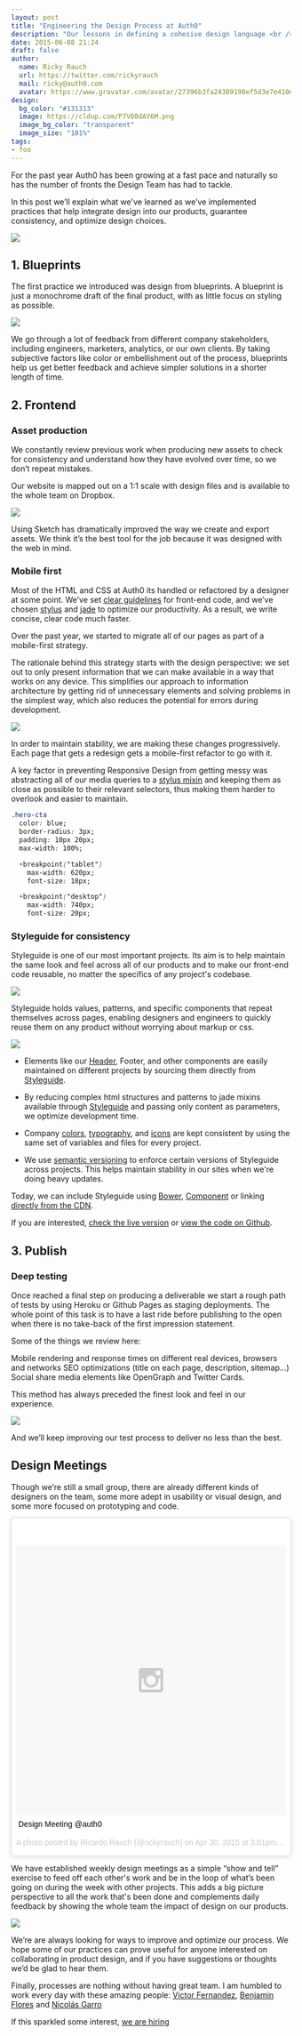 ```yaml
---
layout: post
title: "Engineering the Design Process at Auth0"
description: "Our lessons in defining a cohesive design language <br /> across all our products."
date: 2015-06-08 21:24
draft: false
author:
  name: Ricky Rauch
  url: https://twitter.com/rickyrauch
  mail: ricky@auth0.com
  avatar: https://www.gravatar.com/avatar/27396b3fa24389198ef5d3e7e410e9c4?size=60
design:
  bg_color: "#131313"
  image: https://cldup.com/P7V08dAY6M.png
  image_bg_color: "transparent"
  image_size: "101%"
tags:
- foo
---
```

<!-- image: https://cldup.com/P7V08dAY6M.png -->
<style>
.entry-thumbnail{background: none;}
</style>


For the past year Auth0 has been growing at a fast pace and naturally so has the number of fronts the Design Team has had to tackle.

In this post we’ll explain what we've learned as we’ve implemented practices that help integrate design into our products, guarantee consistency, and optimize design choices.

<img src="http://assets.auth0.com/blog/design-process/process.png" class="" />

## 1. Blueprints

The first practice we introduced was design from blueprints. A blueprint is just a monochrome draft of the final product, with as little focus on styling as possible.

<img src="http://assets.auth0.com/blog/design-process/blueprint.png" class="expand" />

We go through a lot of feedback from different company stakeholders, including engineers, marketers, analytics, or our own clients. By taking subjective factors like color or embellishment out of the process, blueprints help us get better feedback and achieve simpler solutions in a shorter length of time.

## 2. Frontend
### Asset production

We constantly review previous work when producing new assets to check for consistency and understand how they have evolved over time, so we don’t repeat mistakes.

Our website is mapped out on a 1:1 scale with design files and is available to the whole team on Dropbox.

<img src="http://assets.auth0.com/blog/design-process/dropbox.png" class="expand" />

Using Sketch has dramatically improved the way we create and export assets. We think it’s the best tool for the job because it was designed with the web in mind.

<!-- With its numerous built-in templates, it allows us to jump right into design. We reuse most of our visual components, and working with the all-vector graphics saves us huge amounts of time when we're making changes to them. Exporting 1x, 2x, and SVG assets at a one-click distance is also ridiculously easy. -->

### Mobile first

Most of the HTML and CSS at Auth0 its handled or refactored by a designer at some point. We’ve set  [clear guidelines](https://github.com/auth0/code-conventions/blob/master/frontend/README.md) for front-end code, and we’ve chosen [stylus](https://learnboost.github.io/stylus/) and [jade](http://jade-lang.com/) to optimize our productivity. As a result, we write concise, clear code much faster.

Over the past year, we started to migrate all of our pages as part of a mobile-first strategy.

The rationale behind this strategy starts with the design perspective: we set out to only present information that we can make available in a way that works on any device. This simplifies our approach to information architecture by getting rid of unnecessary elements and solving problems in the simplest way, which also reduces the potential for errors during development.

<img src="http://assets.auth0.com/blog/design-process/mobile-first.png" class="expand" />

In order to maintain stability, we are making these changes progressively. Each page that gets a redesign gets a mobile-first refactor to go with it.

A key factor in preventing Responsive Design from getting messy was abstracting all of our media queries to a [stylus mixin](https://github.com/auth0/styleguide/blob/master/lib/mixins/index.styl#L11) and keeping them as close as possible to their relevant selectors, thus making them harder to overlook and easier to maintain.

```css
.hero-cta
  color: blue;
  border-radius: 3px;
  padding: 10px 20px;
  max-width: 100%;

  +breakpoint("tablet")
    max-width: 620px;
    font-size: 18px;

  +breakpoint("desktop")
    max-width: 740px;
    font-size: 20px;
```

### Styleguide for consistency

Styleguide is one of our most important projects. Its aim is to help maintain the same look and feel across all of our products and to make our front-end code reusable, no matter the specifics of any project's codebase.

<a href="https://styleguide.auth0.com"><img src="http://assets.auth0.com/blog/design-process/styleguide.png" class="expand" /></a>

Styleguide holds values, patterns, and specific components that repeat themselves across pages, enabling designers and engineers to  quickly reuse them on any product without worrying about markup or css.

<img src="http://assets.auth0.com/blog/design-process/consistency.png" class="expand" />

- Elements like our [Header](https://github.com/auth0/web-header), Footer, and other components are easily maintained on different projects by sourcing them directly from [Styleguide](https://styleguide.auth0.com).

- By reducing complex html structures and patterns to jade mixins available through [Styleguide](https://styleguide.auth0.com) and passing only content as parameters, we optimize development time.
  <!-- <img src="http://assets.auth0.com/blog/design-process/icons.png" class="" /> -->

- Company [colors](https://styleguide.auth0.com/#colors), [typography](https://styleguide.auth0.com/#typography), and [icons](https://styleguide.auth0.com/#icons) are kept consistent by using the same set of variables and files for every project.

- We use [semantic versioning](http://semver.org/) to enforce certain versions of Styleguide across projects. This helps maintain stability in our sites when we're doing heavy updates.

Today, we can include Styleguide using [Bower](http://bower.io/), [Component](http://component.github.io/) or linking [directly from the CDN](https://cdn.auth0.com/styleguide/latest/index.css).

If you are interested, [check the live version](https://styleguide.auth0.com) or [view the code on Github](https://github.com/auth0/styleguide).

## 3. Publish

### Deep testing

Once reached a final step on producing a deliverable we start a rough path of tests by using Heroku or Github Pages as staging deployments. The whole point of this task is to have a last ride before publishing to the open when there is no take-back of the first impression statement.

Some of the things we review here:

Mobile rendering  and response times on different real devices, browsers and networks SEO optimizations (title on each page, description, sitemap…) Social share media elements like OpenGraph and Twitter Cards.

This method has always preceded the finest look and feel in our experience.

<img src="http://assets.auth0.com/blog/design-process/cards.png"  class="expand"/>

And we’ll keep improving our test process to deliver no less than the best.

## Design Meetings

Though we’re still a small group, there are already different kinds of designers on the team, some more adept in usability or visual design, and some more focused on prototyping and code.

<blockquote class="instagram-media" data-instgrm-captioned data-instgrm-version="4" style=" background:#FFF; border:0; border-radius:3px; box-shadow:0 0 1px 0 rgba(0,0,0,0.5),0 1px 10px 0 rgba(0,0,0,0.15); margin: 1px; max-width:658px; padding:0; width:99.375%; width:-webkit-calc(100% - 2px); width:calc(100% - 2px);"><div style="padding:8px;"> <div style=" background:#F8F8F8; line-height:0; margin-top:40px; padding:50% 0; text-align:center; width:100%;"> <div style=" background:url(data:image/png;base64,iVBORw0KGgoAAAANSUhEUgAAACwAAAAsCAMAAAApWqozAAAAGFBMVEUiIiI9PT0eHh4gIB4hIBkcHBwcHBwcHBydr+JQAAAACHRSTlMABA4YHyQsM5jtaMwAAADfSURBVDjL7ZVBEgMhCAQBAf//42xcNbpAqakcM0ftUmFAAIBE81IqBJdS3lS6zs3bIpB9WED3YYXFPmHRfT8sgyrCP1x8uEUxLMzNWElFOYCV6mHWWwMzdPEKHlhLw7NWJqkHc4uIZphavDzA2JPzUDsBZziNae2S6owH8xPmX8G7zzgKEOPUoYHvGz1TBCxMkd3kwNVbU0gKHkx+iZILf77IofhrY1nYFnB/lQPb79drWOyJVa/DAvg9B/rLB4cC+Nqgdz/TvBbBnr6GBReqn/nRmDgaQEej7WhonozjF+Y2I/fZou/qAAAAAElFTkSuQmCC); display:block; height:44px; margin:0 auto -44px; position:relative; top:-22px; width:44px;"></div></div> <p style=" margin:8px 0 0 0; padding:0 4px;"> <a href="https://instagram.com/p/2HXZopiTi7/" style=" color:#000; font-family:Arial,sans-serif; font-size:14px; font-style:normal; font-weight:normal; line-height:17px; text-decoration:none; word-wrap:break-word;" target="_top">Design Meeting @auth0</a></p> <p style=" color:#c9c8cd; font-family:Arial,sans-serif; font-size:14px; line-height:17px; margin-bottom:0; margin-top:8px; overflow:hidden; padding:8px 0 7px; text-align:center; text-overflow:ellipsis; white-space:nowrap;">A photo posted by Ricardo Rauch (@rickyrauch) on <time style=" font-family:Arial,sans-serif; font-size:14px; line-height:17px;" datetime="2015-04-30T22:01:28+00:00">Apr 30, 2015 at 3:01pm PDT</time></p></div></blockquote>
<script async defer src="//platform.instagram.com/en_US/embeds.js"></script>

We have established weekly design meetings as a simple “show and tell” exercise to feed off each other's work and be in the loop of what’s been going on during the week with other projects. This adds a big picture perspective to all the work that's been done and complements daily feedback by showing the whole team the impact of design on our products.


<img src="http://assets.auth0.com/blog/design-process/sites.png" class="expand" />

We’re are always looking for ways to improve and optimize our process. We hope some of our practices can prove useful for anyone interested on collaborating in product design, and if you have suggestions or thoughts we’d be glad to hear them.

Finally, processes are nothing without having great team. I am humbled to work every day with these amazing people: [Victor Fernandez](http://twitter.com/vctrfrnndz), [Benjamin Flores](https://twitter.com/beneliflo_) and [Nicolás Garro]()

If this sparkled some interest, [we are hiring](https://auth0.com/jobs)
